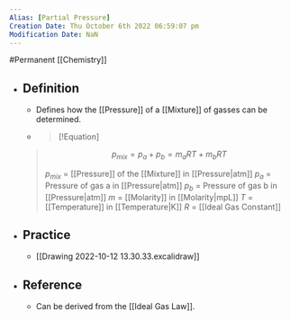 ```yaml
---
Alias: [Partial Pressure]
Creation Date: Thu October 6th 2022 06:59:07 pm 
Modification Date: NaN
---
```

#Permanent [[Chemistry]]

- ## Definition
	- Defines how the [[Pressure]] of a [[Mixture]] of gasses can be determined.
	- > [!Equation]
	> $$p_{mix}=p_{a}+p_{b}=m_aRT+m_bRT$$
	> 
	> $p_{mix}$ = [[Pressure]] of the [[Mixture]] in [[Pressure|atm]]
	> $p_a$ = Pressure of gas a in [[Pressure|atm]]
	> $p_b$ = Pressure of gas b in [[Pressure|atm]]
	> $m$ = [[Molarity]] in [[Molarity|mpL]]
	> $T$ = [[Temperature]] in [[Temperature|K]]
	> $R$ = [[Ideal Gas Constant]]
- ## Practice
	- [[Drawing 2022-10-12 13.30.33.excalidraw]]
- ## Reference
	- Can be derived from the [[Ideal Gas Law]].